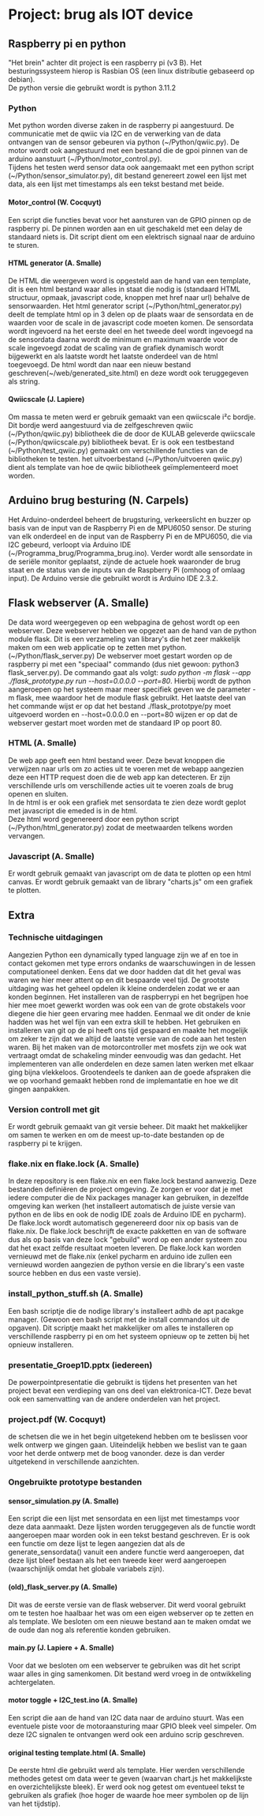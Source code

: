 # Project: brug als IOT device
## Raspberry pi en python
"Het brein" achter dit project is een raspberry pi (v3 B). Het besturingssysteem hierop is Rasbian OS (een linux distributie gebaseerd op debian).  
De python versie die gebruikt wordt is python 3.11.2

### Python
Met python worden diverse zaken in de raspberry pi aangestuurd. De communicatie met de qwiic via I2C en de verwerking van de data ontvangen van de sensor gebeuren via python (\~/Python/qwiic.py). De motor wordt ook aangestuurd met een bestand die de gpoi pinnen van de arduino aanstuurt (\~/Python/motor_control.py).  
Tijdens het testen werd sensor data ook aangemaakt met een python script (\~/Python/sensor_simulator.py), dit bestand genereert zowel een lijst met data, als een lijst met timestamps als een tekst bestand met beide.

#### Motor_control (W. Cocquyt)
Een script die functies bevat voor het aansturen van de GPIO pinnen op de raspberry pi. De pinnen worden aan en uit geschakeld met een delay de standaard niets is. Dit script dient om een elektrisch signaal naar de arduino te sturen. 

#### HTML generator (A. Smalle)
De HTML die weergeven word is opgesteld aan de hand van een template, dit is een html bestand waar alles in staat die nodig is (standaard HTML structuur, opmaak, javascript code, knoppen met href naar url) behalve de sensorwaarden. Het html generator script (\~/Python/html_generator.py) deelt de template html op in 3 delen op de plaats waar de sensordata en de waarden voor de scale in de javascript code moeten komen. De sensordata wordt ingevoerd na het eerste deel en het tweede deel wordt ingevoegd na de sensordata daarna wordt de minimum en maximum waarde voor de scale ingevoegd zodat de scaling van de grafiek dynamisch wordt bijgewerkt en als laatste wordt het laatste onderdeel van de html toegevoegd. De html wordt dan naar een nieuw bestand geschreven(\~/web/generated_site.html) en deze wordt ook teruggegeven als string.

#### Qwiicscale (J. Lapiere)
Om massa te meten werd er gebruik gemaakt van een qwiicscale i²c bordje. Dit bordje werd aangestuurd via de zelfgeschreven qwiic (\~/Python/qwiic.py) bibliotheek die de door de KULAB geleverde qwiicscale (\~/Python/qwiicscale.py) bibliotheek bevat. Er is ook een testbestand (\~/Python/test_qwiic.py) gemaakt om verschillende functies van de bibliotheken te testen. het uitvoerbestand (\~/Python/uitvoeren qwiic.py) dient als template van hoe de qwiic bibliotheek geïmplementeerd moet worden.


## Arduino brug besturing (N. Carpels)
Het Arduino-onderdeel beheert de brugsturing, verkeerslicht en buzzer op basis van de input van de Raspberry Pi en de MPU6050 sensor. De sturing van elk onderdeel en de input van de Raspberry Pi en de MPU6050, die via I2C gebeurd, verloopt via Arduino IDE (\~/Programma_brug/Programma_brug.ino). Verder wordt alle sensordate in de seriële monitor geplaatst, zijnde de actuele hoek waaronder de brug staat en de status van de inputs van de Raspberry Pi (omhoog of omlaag input).
De Arduino versie die gebruikt wordt is Arduino IDE 2.3.2.


## Flask webserver (A. Smalle)
De data word weergegeven op een webpagina de gehost wordt op een webserver. Deze webserver hebben we opgezet aan de hand van de python module flask. Dit is een verzameling van library's die het zeer makkelijk maken om een web applicatie op te zetten met python. (\~/Python/flask_server.py)
De webserver moet gestart worden op de raspberry pi met een "speciaal" commando (dus niet gewoon: python3 flask_server.py). De commando gaat als volgt: *sudo python -m flask --app  ./flask_prototype.py run --host=0.0.0.0 --port=80*. Hierbij wordt de python aangeroepen op het systeem maar meer specifiek geven we de parameter -m flask, mee waardoor het de module flask gebruikt. Het laatste deel van het commande wijst er op dat het bestand ./flask_prototpye/py moet uitgevoerd worden en --host=0.0.0.0 en --port=80 wijzen er op dat de webserver gestart moet worden met de standaard IP op poort 80.

### HTML (A. Smalle)
De web app geeft een html bestand weer. Deze bevat knoppen die verwijzen naar urls om zo acties uit te voeren met de webapp aangezien deze een HTTP request doen die de web app kan detecteren. Er zijn verschillende urls om verschillende acties uit te voeren zoals de brug openen en sluiten.  
In de html is er ook een grafiek met sensordata te zien deze wordt geplot met javascript die emeded is in de html.  
Deze html word gegenereerd door een python script (\~/Python/html_generator.py) zodat de meetwaarden telkens worden vervangen.

### Javascript (A. Smalle)
Er wordt gebruik gemaakt van javascript om de data te plotten op een html canvas. Er wordt gebruik gemaakt van de library "charts.js" om een grafiek te plotten.


## Extra

### Technische uitdagingen
Aangezien Python een dynamically typed language zijn we af en toe in contact gekomen met type errors ondanks de waarschuwingen in de lessen computationeel denken. Eens dat we door hadden dat dit het geval was waren we hier meer attent op en dit bespaarde veel tijd. De grootste uitdaging was het geheel opdelen ik kleine onderdelen zodat we er aan konden beginnen.
Het installeren van de raspberrypi en het begrijpen hoe hier mee moet gewerkt worden was ook een van de grote obstakels voor diegene die hier geen ervaring mee hadden. Eenmaal we dit onder de knie hadden was het wel fijn van een extra skill te hebben. Het gebruiken en installeren van git op de pi heeft ons tijd gespaard en maakte het mogelijk om zeker te zijn dat we altijd de laatste versie van de code aan het testen waren.
Bij het maken van de motorcontroller met mosfets zijn we ook wat vertraagt omdat de schakeling minder eenvoudig was dan gedacht.
Het implementeren van alle onderdelen en deze samen laten werken met elkaar ging bijna vlekkeloos. Grootendeels te danken aan de goede afspraken die we op voorhand gemaakt hebben rond de implemantatie en hoe we dit gingen aanpakken.

### Version controll met git
Er wordt gebruik gemaakt van git versie beheer. Dit maakt het makkelijker om samen te werken en om de meest up-to-date bestanden op de raspberry pi te krijgen.

### flake.nix en flake.lock (A. Smalle)
In deze repository is een flake.nix en een flake.lock bestand aanwezig. Deze bestanden definiëren de project omgeving. Ze zorgen er voor dat je met iedere computer die de Nix packages manager kan gebruiken, in dezelfde omgeving kan werken (het installeert automatisch de juiste versie van python en de libs en ook de nodig IDE zoals de Arduino IDE en pycharm).
De flake.lock wordt automatisch gegenereerd door nix op basis van de flake.nix. De flake.lock beschrijft de exacte pakketten en van de software dus als op basis van deze lock "gebuild" word op een ander systeem zou dat het exact zelfde resultaat moeten leveren. De flake.lock kan worden vernieuwd met de flake.nix (enkel pycharm en arduino ide zullen een vernieuwd worden aangezien de python versie en die library's een vaste source hebben en dus een vaste versie).

### install_python_stuff.sh (A. Smalle)
Een bash scriptje die de nodige library's installeert adhb de apt pacakge manager. (Gewoon een bash script met de install commandos uit de opgaven). Dit scriptje maakt het makkelijker om alles te installeren op verschillende raspberry pi en om het systeem opnieuw op te zetten bij het opnieuw installeren.

### presentatie_Groep1D.pptx (iedereen)
De powerpointpresentatie die gebruikt is tijdens het presenten van het project bevat een verdieping van ons deel van elektronica-ICT. Deze bevat ook een samenvatting van de andere onderdelen van het project.

### project.pdf (W. Cocquyt)
de schetsen die we in het begin uitgetekend hebben om te beslissen voor welk ontwerp we gingen gaan. Uiteindelijk hebben we beslist van te gaan voor het derde ontwerp met de boog vanonder. deze is dan verder uitgetekend in verschillende aanzichten.

### Ongebruikte prototype bestanden

#### sensor_simulation.py (A. Smalle)
Een script die een lijst met sensordata en een lijst met timestamps voor deze data aanmaakt. Deze lijsten worden teruggegeven als de functie wordt aangeroepen maar worden ook in een tekst bestand geschreven. Er is ook een functie om deze lijst te legen aangezien dat als de generate_sensordata() vanuit een andere functie werd aangeroepen, dat deze lijst bleef bestaan als het een tweede keer werd aangeroepen (waarschijnlijk omdat het globale variabels zijn).

#### (old)_flask_server.py (A. Smalle)
Dit was de eerste versie van de flask webserver. Dit werd vooral gebruikt om te testen hoe haalbaar het was om een eigen webserver op te zetten en als template. We besloten om een nieuwe bestand aan te maken omdat we de oude dan nog als referentie konden gebruiken.

#### main.py (J. Lapiere + A. Smalle)
Voor dat we besloten om een webserver te gebruiken was dit het script waar alles in ging samenkomen. Dit bestand werd vroeg in de ontwikkeling achtergelaten.

#### motor toggle + I2C_test.ino (A. Smalle)
Een script die aan de hand van I2C data naar de arduino stuurt. Was een eventuele piste voor de motoraansturing maar GPIO bleek veel simpeler. Om deze I2C signalen te ontvangen werd ook een arduino scrip geschreven.

#### original testing template.html (A. Smalle)
De eerste html die gebruikt werd als template. Hier werden verschillende methodes getest om data weer te geven (waarvan chart.js het makkelijkste en overzichtelijkste bleek). Er werd ook nog getest om eventueel tekst te gebruiken als grafiek (hoe hoger de waarde hoe meer symbolen op de lijn van het tijdstip).
